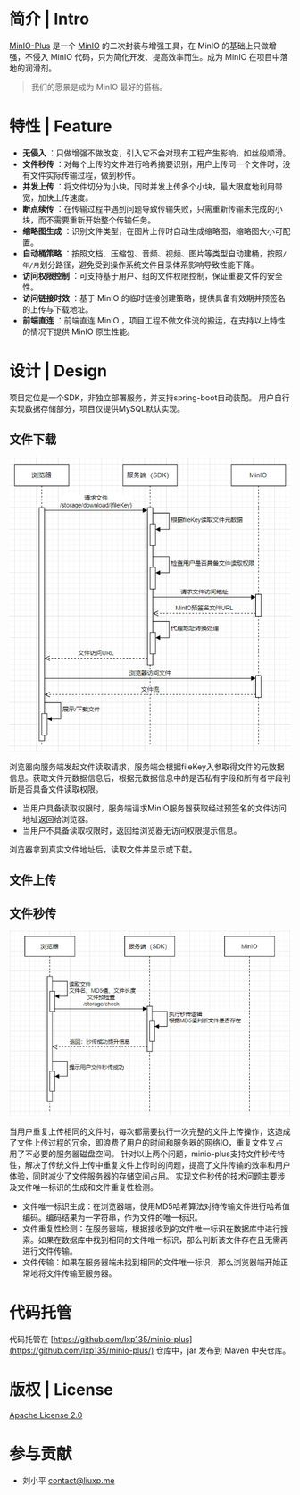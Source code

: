 # 简介 | Intro

[MinIO-Plus](https://github.com/lxp135/minio-plus/) 是一个 [MinIO](https://github.com/minio/minio) 的二次封装与增强工具，在 MinIO 的基础上只做增强，不侵入 MinIO 代码，只为简化开发、提高效率而生。成为 MinIO 在项目中落地的润滑剂。

> 我们的愿景是成为 MinIO 最好的搭档。

# 特性 | Feature

* **无侵入** ：只做增强不做改变，引入它不会对现有工程产生影响，如丝般顺滑。
* **文件秒传** ：对每个上传的文件进行哈希摘要识别，用户上传同一个文件时，没有文件实际传输过程，做到秒传。
* **并发上传** ：将文件切分为小块。同时并发上传多个小块，最大限度地利用带宽，加快上传速度。
* **断点续传** ：在传输过程中遇到问题导致传输失败，只需重新传输未完成的小块，而不需要重新开始整个传输任务。
* **缩略图生成** ：识别文件类型，在图片上传时自动生成缩略图，缩略图大小可配置。
* **自动桶策略** ：按照文档、压缩包、音频、视频、图片等类型自动建桶，按照`/年/月`划分路径，避免受到操作系统文件目录体系影响导致性能下降。
* **访问权限控制** ：可支持基于用户、组的文件权限控制，保证重要文件的安全性。
* **访问链接时效** ：基于 MinIO 的临时链接创建策略，提供具备有效期并预签名的上传与下载地址。
* **前端直连** ：前端直连 MinIO ，项目工程不做文件流的搬运，在支持以上特性的情况下提供 MinIO 原生性能。

# 设计 | Design

项目定位是一个SDK，非独立部署服务，并支持spring-boot自动装配。
用户自行实现数据存储部分，项目仅提供MySQL默认实现。

## 文件下载

![文件下载逻辑时序图](minio-plus-doc/image/文件下载时序图.png)

浏览器向服务端发起文件读取请求，服务端会根据fileKey入参取得文件的元数据信息。获取文件元数据信息后，根据元数据信息中的是否私有字段和所有者字段判断是否具备文件读取权限。

* 当用户具备读取权限时，服务端请求MinIO服务器获取经过预签名的文件访问地址返回给浏览器。
* 当用户不具备读取权限时，返回给浏览器无访问权限提示信息。

浏览器拿到真实文件地址后，读取文件并显示或下载。

## 文件上传

## 文件秒传

![秒传时序图](minio-plus-doc/image/秒传时序图.png)

当用户重复上传相同的文件时，每次都需要执行一次完整的文件上传操作，这造成了文件上传过程的冗余，即浪费了用户的时间和服务器的网络IO，重复文件又占用了不必要的服务器磁盘空间。
针对以上两个问题，minio-plus支持文件秒传特性，解决了传统文件上传中重复文件上传时的问题，提高了文件传输的效率和用户体验，同时减少了文件服务器的存储空间占用。
实现文件秒传的技术问题主要涉及文件唯一标识的生成和文件重复性检测。

* 文件唯一标识生成：在浏览器端，使用MD5哈希算法对待传输文件进行哈希值编码。编码结果为一字符串，作为文件的唯一标识。
* 文件重复性检测：在服务器端，根据接收到的文件唯一标识在数据库中进行搜索。如果在数据库中找到相同的文件唯一标识，那么判断该文件存在且无需再进行文件传输。
* 文件传输：如果在服务器端未找到相同的文件唯一标识，那么浏览器端开始正常地将文件传输至服务器。

# 代码托管

代码托管在 [https://github.com/lxp135/minio-plus](https://github.com/lxp135/minio-plus/) 仓库中，jar 发布到 Maven 中央仓库。

# 版权 | License

[Apache License 2.0](https://www.apache.org/licenses/LICENSE-2.0)

# 参与贡献

* 刘小平 contact@liuxp.me

